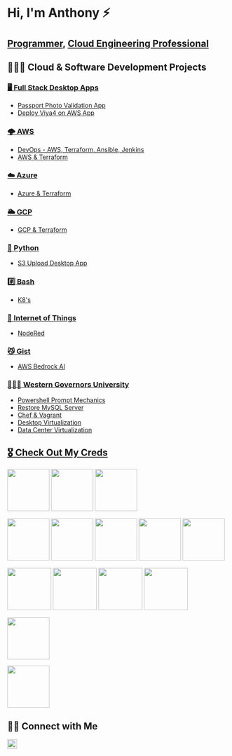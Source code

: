 # Hi, I'm Anthony ⚡️

## [Programmer](https://github.com/addnightowl), [Cloud Engineering Professional](https://www.linkedin.com/in/anthony-dewayne-davis/)

## 👨🏾‍💻 Cloud & Software Development Projects

### [🖥️ Full Stack Desktop Apps](https://github.com/addnightowl/Full-Stack-Desktop-Apps)

- [Passport Photo Validation App](https://github.com/addnightowl/Full-Stack-Desktop-Apps/tree/main/Cloud-Mania-Passport-Photo-Validation)
- [Deploy Viya4 on AWS App]()

### [🌩️ AWS](https://github.com/addnightowl/AWS)

- [DevOps - AWS, Terraform, Ansible, Jenkins]()
- [AWS & Terraform]()

### [☁️ Azure](https://github.com/addnightowl/AZURE)

- [Azure & Terraform]()

### [🌥️ GCP](https://github.com/addnightowl/GCP)

- [GCP & Terraform]()

### [🐍 Python](https://github.com/addnightowl/PYTHON)

- [S3 Upload Desktop App](https://github.com/addnightowl/PYTHON/blob/main/s3-upload-desktop-app/README.md)

### [#️⃣ Bash](https://github.com/addnightowl/BASH)

- [K8's]()

### [🛜 Internet of Things](https://github.com/addnightowl/InternetOfThings)

- [NodeRed]()

### [😼 Gist](https://gist.github.com/addnightowl)

- [AWS Bedrock AI](https://gist.github.com/addnightowl/0f08429a602ff84cf3b8ec7e0fdb8576)

### [👨🏾‍🎓 Western Governors University](https://github.com/addnightowl/WesternGovernorsUniversity)

- [Powershell Prompt Mechanics](https://github.com/addnightowl/WesternGovernorsUniversity/blob/main/powershell-prompt-mechanics/README.md)
- [Restore MySQL Server](https://github.com/addnightowl/WesternGovernorsUniversity/blob/main/restore-mysql-server/README.md)
- [Chef & Vagrant](https://github.com/addnightowl/WesternGovernorsUniversity/blob/main/chef-and-vagrant/README.md)
- [Desktop Virtualization](https://github.com/addnightowl/WesternGovernorsUniversity/blob/main/desktop-virtualization/README.md) 
- [Data Center Virtualization](https://github.com/addnightowl/WesternGovernorsUniversity/blob/main/data-center-virtualization/README.md)

## [🎖️ Check Out My Creds]("https://www.credly.com/users/anthony-davis.3e6d958f")

[<img width="96px" height="96px" src="https://i.imgur.com/BDUeH4d.png"/>][aws-certified-cloud-practioncer]
[<img width="96px" height="96px" src="https://i.imgur.com/3qNkxZ7.png"/>][aws-certified-sysops-administrator-associate]
[<img width="96px" height="96px" src="https://i.imgur.com/8G9z5et.png"/>][aws-certified-solutions-architect-associate]

[<img width="96px" height="96px" src="https://i.imgur.com/ctp3rE9.png"/>][comptia-a-]
[<img width="96px" height="96px" src="https://i.imgur.com/3WvLzzJ.png"/>][comptia-network-]
[<img width="96px" height="96px" src="https://i.imgur.com/bXyNOIM.png"/>][comptia-security-]
[<img width="96px" height="96px" src="https://i.imgur.com/plveJak.png"/>][comptia-cloud-]
[<img width="96px" height="96px" src="https://i.imgur.com/J0uaXga.png"/>][comptia-project-]

[<img width="100px" height="96px" src="https://i.imgur.com/sOd9qUS.png"/>][comptia-it-operations-specialist]
[<img width="100px" height="96px" src="https://i.imgur.com/dMMajZB.png"/>][comptia-secure-infrastructure-specialist]
[<img width="100px" height="96px" src="https://i.imgur.com/0hiAOML.png"/>][comptia-secure-cloud-professional]
[<img width="100px" height="96px" src="https://i.imgur.com/2sUVjnr.png"/>][comptia-cloud-admin-professional]

[<img width="96px" height="96px" src="https://i.imgur.com/2NBFcg6.png"/>][lpi-linux-essentials]

[<img width="96px" height="96px" src="https://i.imgur.com/IgpFJel.png"/>][axelos-itilv4]

[aws-certified-cloud-practioncer]: https://www.credly.com/badges/2f1f7300-d9f2-4361-8556-a0ed80db72af/public_url
[aws-certified-sysops-administrator-associate]: https://www.credly.com/badges/0b9aec07-0e1d-4be3-9a68-82bd79b84f91/public_url
[aws-certified-solutions-architect-associate]: https://www.credly.com/badges/894309c4-252d-4cd8-b14d-41d95a885e69/public_url
[comptia-a-]: https://www.credly.com/badges/d671bd5f-1152-4903-b6fe-e94e70084afd/public_url
[comptia-network-]: https://www.credly.com/badges/9f01e45a-0f86-4ae3-ab3b-6245d30d0b34/public_url
[comptia-security-]: https://www.credly.com/badges/e01366fb-9b5b-476c-89c1-48d2d6419a51/public_url
[comptia-cloud-]: https://www.credly.com/badges/2e257cd1-a960-4dcd-8595-e388e3f88fd2/public_url
[comptia-project-]: https://www.credly.com/badges/8a393773-cbb1-4aa4-b4b5-2ec0880fa22e/public_url
[comptia-it-operations-specialist]: https://www.credly.com/badges/024815aa-01da-42a9-9ccf-7629f0b19bcf/public_url
[comptia-secure-infrastructure-specialist]: https://www.credly.com/badges/47278736-f83f-4ffb-9dfb-4d00bea3a7e8/public_url
[comptia-secure-cloud-professional]: https://www.credly.com/badges/738e155c-6de4-4244-b2cc-c61ff9e06d11/public_url
[comptia-cloud-admin-professional]: https://www.credly.com/badges/1fef430c-65c3-4c68-a2c4-00e620328c23/public_url
[lpi-linux-essentials]: https://cs.lpi.org/caf/Xamman/certification/verify/LPI000499425/5sldx54uea
[axelos-itilv4]: https://www.credly.com/badges/a168f222-b75a-4dc7-817a-32d0f9991d8e/public_url

## 🤳🏾 Connect with Me

[<img width="22px" src="https://cdn.jsdelivr.net/npm/simple-icons@v3/icons/linkedin.svg" />][linkedin]

[linkedin]: https://www.linkedin.com/in/anthony-dewayne-davis/
